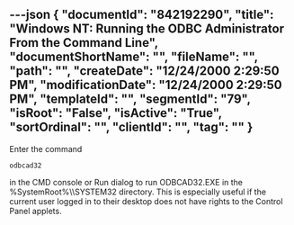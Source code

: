 ---json
{
  "documentId": "842192290",
  "title": "Windows NT: Running the ODBC Administrator From the Command Line",
  "documentShortName": "",
  "fileName": "",
  "path": "",
  "createDate": "12/24/2000 2:29:50 PM",
  "modificationDate": "12/24/2000 2:29:50 PM",
  "templateId": "",
  "segmentId": "79",
  "isRoot": "False",
  "isActive": "True",
  "sortOrdinal": "",
  "clientId": "",
  "tag": ""
}
---

Enter the command

    odbcad32

in the CMD console or Run dialog to run ODBCAD32.EXE in the %SystemRoot%&bsol;&bsol;SYSTEM32 directory. This is especially useful if the current user logged in to their desktop does not have rights to the Control Panel applets.
